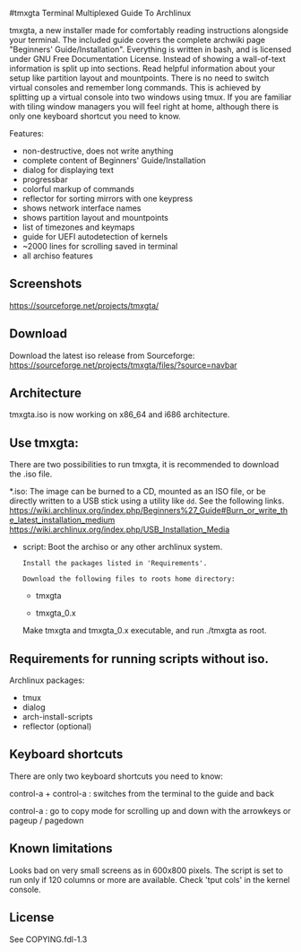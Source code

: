 #tmxgta
Terminal Multiplexed Guide To Archlinux

tmxgta, a new installer made for comfortably reading instructions alongside your terminal.
The included guide covers the complete archwiki page "Beginners' Guide/Installation".
Everything is written in bash, and is licensed under GNU Free Documentation License.
Instead of showing a wall-of-text information is split up into sections. Read helpful information about your setup like partition layout and mountpoints. There is no 
need to switch virtual consoles and remember long commands. This is achieved by splitting up a virtual console into two windows using tmux. If you are familiar with 
tiling window managers you will feel right at home, although there is only one keyboard shortcut you need to know.

Features:
* non-destructive, does not write anything
* complete content of Beginners' Guide/Installation
* dialog for displaying text
* progressbar
* colorful markup of commands
* reflector for sorting mirrors with one keypress
* shows network interface names
* shows partition layout and mountpoints
* list of timezones and keymaps
* guide for UEFI autodetection of kernels
* ~2000 lines for scrolling saved in terminal
* all archiso features

## Screenshots
https://sourceforge.net/projects/tmxgta/ 

## Download
Download the latest iso release from Sourceforge:
https://sourceforge.net/projects/tmxgta/files/?source=navbar

## Architecture
tmxgta.iso is now working on x86_64 and i686 architecture.

## Use tmxgta:
There are two possibilities to run tmxgta, it is recommended to download the .iso file.

*.iso: The image can be burned to a CD, mounted as an ISO file, or be directly written to a USB stick using a utility like `dd`.
See the following links.
https://wiki.archlinux.org/index.php/Beginners%27_Guide#Burn_or_write_the_latest_installation_medium
https://wiki.archlinux.org/index.php/USB_Installation_Media

* script: Boot the archiso or any other archlinux system.
	  
	  Install the packages listed in 'Requirements'.
	  
	  Download the following files to roots home directory:

	* tmxgta
	
	* tmxgta_0.x
	
	Make tmxgta and tmxgta_0.x executable, and run ./tmxgta as root.

## Requirements for running scripts without iso.
Archlinux packages:
 * tmux
 * dialog
 * arch-install-scripts
 * reflector (optional)

## Keyboard shortcuts
There are only two keyboard shortcuts you need to know:

control-a + control-a : switches from the terminal to the guide and back

control-a : go to copy mode for scrolling up and down with the arrowkeys
	    or pageup / pagedown

## Known limitations
Looks bad on very small screens as in 600x800 pixels. The script is set to run only if 120 columns or more are available. Check 'tput cols' in the kernel console.

## License
See COPYING.fdl-1.3
